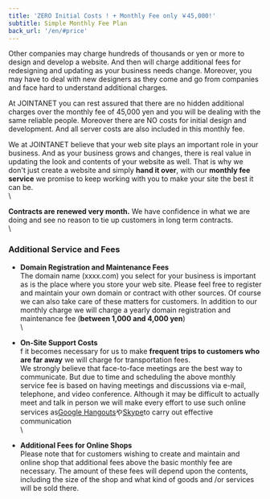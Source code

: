```yaml
---
title: 'ZERO Initial Costs ! + Monthly Fee only ￥45,000!'
subtitle: Simple Monthly Fee Plan
back_url: '/en/#price'
---
```


Other companies may charge hundreds of thousands or yen or more to design and develop a website. And then will charge additional fees for redesigning and updating as your business needs change. Moreover, you may have to deal with new designers as they come and go from companies and face hard to understand additional charges.

At JOINTANET you can rest assured that there are no hidden additional charges over the monthly fee of 45,000 yen and you will be dealing with the same reliable people. Moreover there are NO costs for initial design and development. And all server costs are also included in this monthly fee.

We at JOINTANET believe that your web site plays an important role in your business. And as your business grows and changes, there is real value in updating the look and contents of your website as well. That is why we don't just create a website and simply **hand it over**, with our **monthly fee service** we promise to keep working with you to make your site the best it can be. 
\
\

**Contracts are renewed very month.** We have confidence in what we are doing and see no reason to tie up customers in long term contracts.
\
\

### Additional Service and Fees

- **Domain Registration and Maintenance Fees** <br>
The domain name (xxxx.com) you select for your business is important as is the place where you store your web site. Please feel free to register and maintain your own domain or contract with other sources.
Of course we can also take care of these matters for customers. In addition to our monthly charge we will charge a yearly domain registration and maintenance fee (**between 1,000 and 4,000 yen**)
\
\

- **On-Site Support Costs** <br>
f it becomes necessary for us to make **frequent trips to customers who are far away** we will charge for transportation fees. <br>
We strongly believe that face-to-face meetings are the best way to communicate. But due to time and scheduling the above monthly service fee is based on having meetings and discussions via e-mail, telephone, and video conference. Although it may be difficult to actually meet and talk in person we will make every effort to use such online services as[Google Hangouts](https://hangouts.google.com)や[Skype](http://www.skype.com/)to carry out effective communication<br>
\

- **Additional Fees for Online Shops** <br>
Please note that for customers wishing to create and maintain and online shop that additional fees above the basic monthly fee are necessary. The amount of these fees will depend upon the contents, including the size of the shop and what kind of goods and /or services will be sold there.
